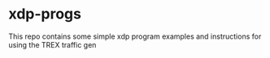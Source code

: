 # xdp-progs

This repo contains some simple xdp program examples and instructions for using the TREX traffic gen
